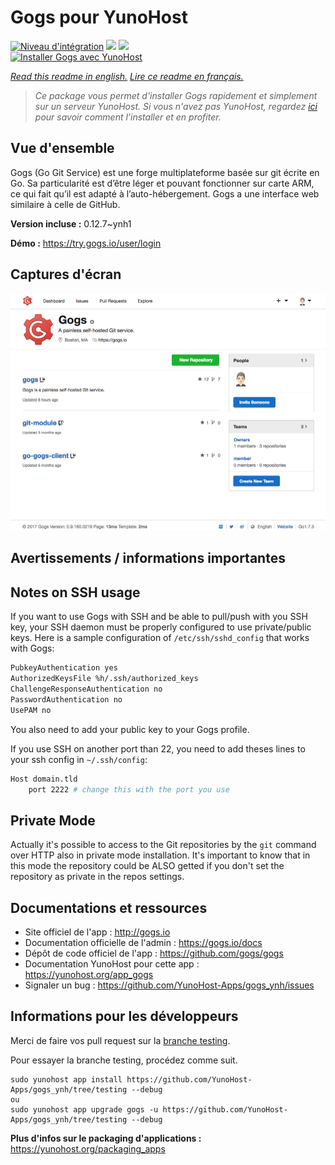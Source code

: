 # Gogs pour YunoHost

[![Niveau d'intégration](https://dash.yunohost.org/integration/gogs.svg)](https://dash.yunohost.org/appci/app/gogs) ![](https://ci-apps.yunohost.org/ci/badges/gogs.status.svg) ![](https://ci-apps.yunohost.org/ci/badges/gogs.maintain.svg)  
[![Installer Gogs avec YunoHost](https://install-app.yunohost.org/install-with-yunohost.svg)](https://install-app.yunohost.org/?app=gogs)

*[Read this readme in english.](./README.md)*
*[Lire ce readme en français.](./README_fr.md)*

> *Ce package vous permet d'installer Gogs rapidement et simplement sur un serveur YunoHost.
Si vous n'avez pas YunoHost, regardez [ici](https://yunohost.org/#/install) pour savoir comment l'installer et en profiter.*

## Vue d'ensemble

Gogs (Go Git Service) est une forge multiplateforme basée sur git écrite en Go. Sa particularité est d’être léger et pouvant fonctionner sur carte ARM, ce qui fait qu’il est adapté à l’auto-hébergement. Gogs a une interface web similaire à celle de GitHub. 


**Version incluse :** 0.12.7~ynh1

**Démo :** https://try.gogs.io/user/login

## Captures d'écran

![](./doc/screenshots/screenshot.png)

## Avertissements / informations importantes

## Notes on SSH usage

If you want to use Gogs with SSH and be able to pull/push with you SSH key, your SSH daemon must be properly configured to use private/public keys. Here is a sample configuration of `/etc/ssh/sshd_config` that works with Gogs:

```bash
PubkeyAuthentication yes
AuthorizedKeysFile %h/.ssh/authorized_keys
ChallengeResponseAuthentication no
PasswordAuthentication no
UsePAM no
```

You also need to add your public key to your Gogs profile.

If you use SSH on another port than 22, you need to add theses lines to your ssh config in `~/.ssh/config`:

```bash
Host domain.tld
    port 2222 # change this with the port you use
```

## Private Mode

Actually it's possible to access to the Git repositories by the `git` command over HTTP also in private mode installation. It's important to know that in this mode the repository could be ALSO getted if you don't set the repository as private in the repos settings.

## Documentations et ressources

* Site officiel de l'app : http://gogs.io
* Documentation officielle de l'admin : https://gogs.io/docs
* Dépôt de code officiel de l'app : https://github.com/gogs/gogs
* Documentation YunoHost pour cette app : https://yunohost.org/app_gogs
* Signaler un bug : https://github.com/YunoHost-Apps/gogs_ynh/issues

## Informations pour les développeurs

Merci de faire vos pull request sur la [branche testing](https://github.com/YunoHost-Apps/gogs_ynh/tree/testing).

Pour essayer la branche testing, procédez comme suit.
```
sudo yunohost app install https://github.com/YunoHost-Apps/gogs_ynh/tree/testing --debug
ou
sudo yunohost app upgrade gogs -u https://github.com/YunoHost-Apps/gogs_ynh/tree/testing --debug
```

**Plus d'infos sur le packaging d'applications :** https://yunohost.org/packaging_apps